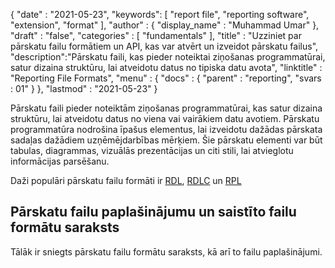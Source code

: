 {
  "date" : "2021-05-23",
  "keywords": [ "report file", "reporting software", "extension", "format" ],
  "author" : {
    "display_name" : "Muhammad Umar"
},
  "draft" : "false",
  "categories" : [ "fundamentals" ],
  "title" : "Uzziniet par pārskatu failu formātiem un API, kas var atvērt un izveidot pārskatu failus",
  "description":"Pārskatu faili, kas pieder noteiktai ziņošanas programmatūrai, satur dizaina struktūru, lai atveidotu datus no tipiska datu avota",
  "linktitle" : "Reporting File Formats",
  "menu" : {
    "docs" : {
      "parent" : "reporting",
"svars : 01"
}
},
  "lastmod" : "2021-05-23"
}

Pārskatu faili pieder noteiktām ziņošanas programmatūrai, kas satur dizaina struktūru, lai atveidotu datus no viena vai vairākiem datu avotiem. Pārskatu programmatūra nodrošina īpašus elementus, lai izveidotu dažādas pārskata sadaļas dažādiem uzņēmējdarbības mērķiem. Šie pārskatu elementi var būt tabulas, diagrammas, vizuālās prezentācijas un citi stili, lai atvieglotu informācijas parsēšanu.

Daži populāri pārskatu failu formāti ir [RDL](/reporting/rdl/), [RDLC](/reporting/rdlc/) un [RPL](/reporting/rpl/)


## Pārskatu failu paplašinājumu un saistīto failu formātu saraksts

Tālāk ir sniegts pārskatu failu formātu saraksts, kā arī to failu paplašinājumi.


